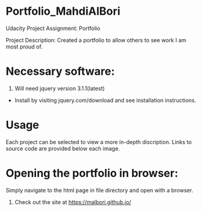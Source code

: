 # Portfolio_MahdiAlBori
Udacity Project Assignment: Portfolio

  Project Description: Created a portfolio to allow others to see work I am most proud of.

# Necessary software: <br>
1. Will need jquery version 3.1.1(latest) <br>
  * Install by visiting jquery.com/download and see installation instructions.

# Usage
Each project can be selected to view a more in-depth discription. Links to source code are provided below each image.

# Opening the portfolio in browser:
Simply navigate to the html page in file directory and open with a browser.

1. Check out the site at https://malbori.github.io/
